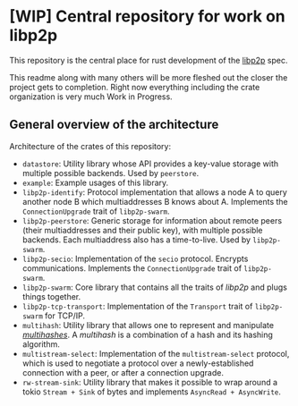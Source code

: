 # [WIP] Central repository for work on libp2p

This repository is the central place for rust development of the
[libp2p](https://libp2p.io) spec.

This readme along with many others will be more fleshed out the closer
the project gets to completion. Right now everything including the crate
organization is very much Work in Progress.

## General overview of the architecture

Architecture of the crates of this repository:

- `datastore`: Utility library whose API provides a key-value storage with multiple possible
  backends. Used by `peerstore`.
- `example`: Example usages of this library.
- `libp2p-identify`: Protocol implementation that allows a node A to query another node B which
  multiaddresses B knows about A. Implements the `ConnectionUpgrade` trait of `libp2p-swarm`.
- `libp2p-peerstore`: Generic storage for information about remote peers (their multiaddresses and
  their public key), with multiple possible backends. Each multiaddress also has a time-to-live.
  Used by `libp2p-swarm`.
- `libp2p-secio`: Implementation of the `secio` protocol. Encrypts communications. Implements the
  `ConnectionUpgrade` trait of `libp2p-swarm`.
- `libp2p-swarm`: Core library that contains all the traits of *libp2p* and plugs things together.
- `libp2p-tcp-transport`: Implementation of the `Transport` trait of `libp2p-swarm` for TCP/IP.
- `multihash`: Utility library that allows one to represent and manipulate
  [*multihashes*](https://github.com/multiformats/multihash). A *multihash* is a combination of a
  hash and its hashing algorithm.
- `multistream-select`: Implementation of the `multistream-select` protocol, which is used to
  negotiate a protocol over a newly-established connection with a peer, or after a connection
  upgrade.
- `rw-stream-sink`: Utility library that makes it possible to wrap around a tokio `Stream + Sink`
  of bytes and implements `AsyncRead + AsyncWrite`.

